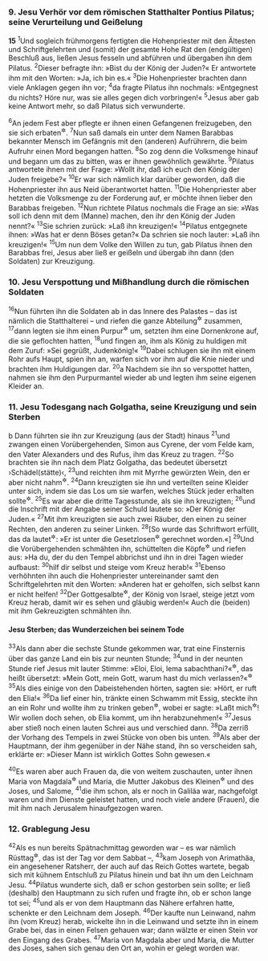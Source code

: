 ### 9. Jesu Verhör vor dem römischen Statthalter Pontius Pilatus; seine Verurteilung und Geißelung

__15__
<sup>1</sup>Und sogleich frühmorgens fertigten die Hohenpriester mit den Ältesten und Schriftgelehrten und (somit) der gesamte Hohe Rat den (endgültigen) Beschluß aus, ließen Jesus fesseln und abführen und übergaben ihn dem Pilatus.
<sup>2</sup>Dieser befragte ihn: »Bist du der König der Juden?« Er antwortete ihm mit den Worten: »Ja, ich bin es.«
<sup>3</sup>Die Hohenpriester brachten dann viele Anklagen gegen ihn vor;
<sup>4</sup>da fragte Pilatus ihn nochmals: »Entgegnest du nichts? Höre nur, was sie alles gegen dich vorbringen!«
<sup>5</sup>Jesus aber gab keine Antwort mehr, so daß Pilatus sich verwunderte.

<sup>6</sup>An jedem Fest aber pflegte er ihnen einen Gefangenen freizugeben, den sie sich erbaten<sup title="= erbitten durften">&#x2732;</sup>.
<sup>7</sup>Nun saß damals ein unter dem Namen Barabbas bekannter Mensch im Gefängnis mit den (anderen) Aufrührern, die beim Aufruhr einen Mord begangen hatten.
<sup>8</sup>So zog denn die Volksmenge hinauf und begann um das zu bitten, was er ihnen gewöhnlich gewährte.
<sup>9</sup>Pilatus antwortete ihnen mit der Frage: »Wollt ihr, daß ich euch den König der Juden freigebe?«
<sup>10</sup>Er war sich nämlich klar darüber geworden, daß die Hohenpriester ihn aus Neid überantwortet hatten.
<sup>11</sup>Die Hohenpriester aber hetzten die Volksmenge zu der Forderung auf, er möchte ihnen lieber den Barabbas freigeben.
<sup>12</sup>Nun richtete Pilatus nochmals die Frage an sie: »Was soll ich denn mit dem (Manne) machen, den ihr den König der Juden nennt?«
<sup>13</sup>Sie schrien zurück: »Laß ihn kreuzigen!«
<sup>14</sup>Pilatus entgegnete ihnen: »Was hat er denn Böses getan?« Da schrien sie noch lauter: »Laß ihn kreuzigen!«
<sup>15</sup>Um nun dem Volke den Willen zu tun, gab Pilatus ihnen den Barabbas frei, Jesus aber ließ er geißeln und übergab ihn dann (den Soldaten) zur Kreuzigung.

### 10. Jesu Verspottung und Mißhandlung durch die römischen Soldaten

<sup>16</sup>Nun führten ihn die Soldaten ab in das Innere des Palastes – das ist nämlich die Statthalterei – und riefen die ganze Abteilung<sup title="eig. Kohorte">&#x2732;</sup> zusammen,
<sup>17</sup>dann legten sie ihm einen Purpur<sup title="d.h. scharlachroten Mantel">&#x2732;</sup> um, setzten ihm eine Dornenkrone auf, die sie geflochten hatten,
<sup>18</sup>und fingen an, ihm als König zu huldigen mit dem Zuruf: »Sei gegrüßt, Judenkönig!«
<sup>19</sup>Dabei schlugen sie ihn mit einem Rohr aufs Haupt, spien ihn an, warfen sich vor ihm auf die Knie nieder und brachten ihm Huldigungen dar.
<sup>20</sup>a Nachdem sie ihn so verspottet hatten, nahmen sie ihm den Purpurmantel wieder ab und legten ihm seine eigenen Kleider an.

### 11. Jesu Todesgang nach Golgatha, seine Kreuzigung und sein Sterben

b Dann führten sie ihn zur Kreuzigung (aus der Stadt) hinaus
<sup>21</sup>und zwangen einen Vorübergehenden, Simon aus Cyrene, der vom Felde kam, den Vater Alexanders und des Rufus, ihm das Kreuz zu tragen.
<sup>22</sup>So brachten sie ihn nach dem Platz Golgatha, das bedeutet übersetzt ›Schädel(stätte)‹,
<sup>23</sup>und reichten ihm mit Myrrhe gewürzten Wein, den er aber nicht nahm<sup title="Ps 69,22">&#x2732;</sup>.
<sup>24</sup>Dann kreuzigten sie ihn und verteilten seine Kleider unter sich, indem sie das Los um sie warfen, welches Stück jeder erhalten sollte<sup title="Ps 22,19">&#x2732;</sup>.
<sup>25</sup>Es war aber die dritte Tagesstunde, als sie ihn kreuzigten;
<sup>26</sup>und die Inschrift mit der Angabe seiner Schuld lautete so: »Der König der Juden.«
<sup>27</sup>Mit ihm kreuzigten sie auch zwei Räuber, den einen zu seiner Rechten, den anderen zu seiner Linken.
<sup>28</sup>[So wurde das Schriftwort erfüllt, das da lautet<sup title="Jes 53,12">&#x2732;</sup>: »Er ist unter die Gesetzlosen<sup title="= Verbrecher">&#x2732;</sup> gerechnet worden.«]
<sup>29</sup>Und die Vorübergehenden schmähten ihn, schüttelten die Köpfe<sup title="Ps 22,8; 109,25">&#x2732;</sup> und riefen aus: »Ha du, der du den Tempel abbrichst und ihn in drei Tagen wieder aufbaust:
<sup>30</sup>hilf dir selbst und steige vom Kreuz herab!«
<sup>31</sup>Ebenso verhöhnten ihn auch die Hohenpriester untereinander samt den Schriftgelehrten mit den Worten: »Anderen hat er geholfen, sich selbst kann er nicht helfen!
<sup>32</sup>Der Gottgesalbte<sup title="= Christus oder: der Messias">&#x2732;</sup>, der König von Israel, steige jetzt vom Kreuz herab, damit wir es sehen und gläubig werden!« Auch die (beiden) mit ihm Gekreuzigten schmähten ihn.

#### Jesu Sterben; das Wunderzeichen bei seinem Tode

<sup>33</sup>Als dann aber die sechste Stunde gekommen war, trat eine Finsternis über das ganze Land ein bis zur neunten Stunde;
<sup>34</sup>und in der neunten Stunde rief Jesus mit lauter Stimme: »Eloi, Eloi, lema sabachthani?«<sup title="vgl. Mt 27,46">&#x2732;</sup>, das heißt übersetzt: »Mein Gott, mein Gott, warum hast du mich verlassen?«<sup title="Ps 22,2">&#x2732;</sup>
<sup>35</sup>Als dies einige von den Dabeistehenden hörten, sagten sie: »Hört, er ruft den Elia!«
<sup>36</sup>Da lief einer hin, tränkte einen Schwamm mit Essig, steckte ihn an ein Rohr und wollte ihm zu trinken geben<sup title="Ps 69,22">&#x2732;</sup>, wobei er sagte: »Laßt mich<sup title="= wartet">&#x2732;</sup>! Wir wollen doch sehen, ob Elia kommt, um ihn herabzunehmen!«
<sup>37</sup>Jesus aber stieß noch einen lauten Schrei aus und verschied dann.
<sup>38</sup>Da zerriß der Vorhang des Tempels in zwei Stücke von oben bis unten.
<sup>39</sup>Als aber der Hauptmann, der ihm gegenüber in der Nähe stand, ihn so verscheiden sah, erklärte er: »Dieser Mann ist wirklich Gottes Sohn gewesen.«

<sup>40</sup>Es waren aber auch Frauen da, die von weitem zuschauten, unter ihnen Maria von Magdala<sup title="vgl. Lk 8,2">&#x2732;</sup> und Maria, die Mutter Jakobus des Kleinen<sup title="= des Jüngeren">&#x2732;</sup> und des Joses, und Salome,
<sup>41</sup>die ihm schon, als er noch in Galiläa war, nachgefolgt waren und ihm Dienste geleistet hatten, und noch viele andere (Frauen), die mit ihm nach Jerusalem hinaufgezogen waren.

### 12. Grablegung Jesu

<sup>42</sup>Als es nun bereits Spätnachmittag geworden war – es war nämlich Rüsttag<sup title="= Freitag">&#x2732;</sup>, das ist der Tag vor dem Sabbat –,
<sup>43</sup>kam Joseph von Arimathäa, ein angesehener Ratsherr, der auch auf das Reich Gottes wartete, begab sich mit kühnem Entschluß zu Pilatus hinein und bat ihn um den Leichnam Jesu.
<sup>44</sup>Pilatus wunderte sich, daß er schon gestorben sein sollte; er ließ (deshalb) den Hauptmann zu sich rufen und fragte ihn, ob er schon lange tot sei;
<sup>45</sup>und als er von dem Hauptmann das Nähere erfahren hatte, schenkte er den Leichnam dem Joseph.
<sup>46</sup>Der kaufte nun Leinwand, nahm ihn (vom Kreuz) herab, wickelte ihn in die Leinwand und setzte ihn in einem Grabe bei, das in einen Felsen gehauen war; dann wälzte er einen Stein vor den Eingang des Grabes.
<sup>47</sup>Maria von Magdala aber und Maria, die Mutter des Joses, sahen sich genau den Ort an, wohin er gelegt worden war.